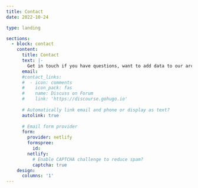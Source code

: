 ```yaml
---
title: Contact
date: 2022-10-24

type: landing

sections:
  - block: contact
    content:
      title: Contact
      text: |-
        Get in touch if you have questions, want to add data to our archive, or make a guest post. 
      email: 
      #contact_links:
      #  - icon: comments
      #    icon_pack: fas
      #    name: Discuss on Forum
      #    link: 'https://discourse.gohugo.io'
    
      # Automatically link email and phone or display as text?
      autolink: true
    
      # Email form provider
      form:
        provider: netlify
        formspree:
          id:
        netlify:
          # Enable CAPTCHA challenge to reduce spam?
          captcha: true
    design:
      columns: '1'
---
```

